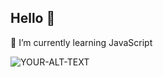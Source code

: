 ## Hello 👋

🌱 I’m currently learning JavaScript

<picture>
 <source media="(prefers-color-scheme: dark)" srcset="https://preview.redd.it/tucson-moonrise-v0-aafgxrlr94ie1.jpeg?width=1080&crop=smart&auto=webp&s=fe93a7977894ccaf2b1997b98f9f7ea6b8d173ed">
 <source media="(prefers-color-scheme: light)" srcset="https://preview.redd.it/winter-in-japan-v0-t95f0ijjeiie1.jpeg?width=1080&crop=smart&auto=webp&s=2339f4b547dfff5ae5bad0fb46c79c546c34cae9">
 <img alt="YOUR-ALT-TEXT" src="YOUR-DEFAULT-IMAGE">
</picture>
<!--
**Damilola-smartwork/Damilola-smartwork** is a ✨ _special_ ✨ repository because its `README.md` (this file) appears on your GitHub profile.

Here are some ideas to get you started:

- 🔭 I’m currently working on ...

- 👯 I’m looking to collaborate on ...
- 🤔 I’m looking for help with ...
- 💬 Ask me about ...
- 📫 How to reach me: ...
- 😄 Pronouns: ...
- ⚡ Fun fact: ...
-->
